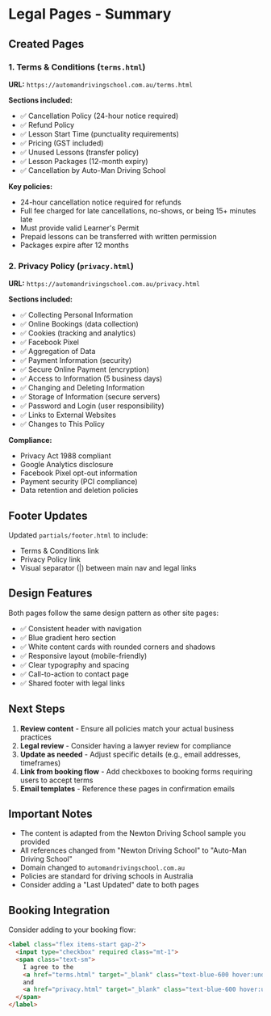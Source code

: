 # Legal Pages - Summary

## Created Pages

### 1. Terms & Conditions (`terms.html`)
**URL:** `https://automandrivingschool.com.au/terms.html`

**Sections included:**
- ✅ Cancellation Policy (24-hour notice required)
- ✅ Refund Policy
- ✅ Lesson Start Time (punctuality requirements)
- ✅ Pricing (GST included)
- ✅ Unused Lessons (transfer policy)
- ✅ Lesson Packages (12-month expiry)
- ✅ Cancellation by Auto-Man Driving School

**Key policies:**
- 24-hour cancellation notice required for refunds
- Full fee charged for late cancellations, no-shows, or being 15+ minutes late
- Must provide valid Learner's Permit
- Prepaid lessons can be transferred with written permission
- Packages expire after 12 months

### 2. Privacy Policy (`privacy.html`)
**URL:** `https://automandrivingschool.com.au/privacy.html`

**Sections included:**
- ✅ Collecting Personal Information
- ✅ Online Bookings (data collection)
- ✅ Cookies (tracking and analytics)
- ✅ Facebook Pixel
- ✅ Aggregation of Data
- ✅ Payment Information (security)
- ✅ Secure Online Payment (encryption)
- ✅ Access to Information (5 business days)
- ✅ Changing and Deleting Information
- ✅ Storage of Information (secure servers)
- ✅ Password and Login (user responsibility)
- ✅ Links to External Websites
- ✅ Changes to This Policy

**Compliance:**
- Privacy Act 1988 compliant
- Google Analytics disclosure
- Facebook Pixel opt-out information
- Payment security (PCI compliance)
- Data retention and deletion policies

## Footer Updates

Updated `partials/footer.html` to include:
- Terms & Conditions link
- Privacy Policy link
- Visual separator (|) between main nav and legal links

## Design Features

Both pages follow the same design pattern as other site pages:
- ✅ Consistent header with navigation
- ✅ Blue gradient hero section
- ✅ White content cards with rounded corners and shadows
- ✅ Responsive layout (mobile-friendly)
- ✅ Clear typography and spacing
- ✅ Call-to-action to contact page
- ✅ Shared footer with legal links

## Next Steps

1. **Review content** - Ensure all policies match your actual business practices
2. **Legal review** - Consider having a lawyer review for compliance
3. **Update as needed** - Adjust specific details (e.g., email addresses, timeframes)
4. **Link from booking flow** - Add checkboxes to booking forms requiring users to accept terms
5. **Email templates** - Reference these pages in confirmation emails

## Important Notes

- The content is adapted from the Newton Driving School sample you provided
- All references changed from "Newton Driving School" to "Auto-Man Driving School"
- Domain changed to `automandrivingschool.com.au`
- Policies are standard for driving schools in Australia
- Consider adding a "Last Updated" date to both pages

## Booking Integration

Consider adding to your booking flow:
```html
<label class="flex items-start gap-2">
  <input type="checkbox" required class="mt-1">
  <span class="text-sm">
    I agree to the 
    <a href="terms.html" target="_blank" class="text-blue-600 hover:underline">Terms & Conditions</a>
    and 
    <a href="privacy.html" target="_blank" class="text-blue-600 hover:underline">Privacy Policy</a>
  </span>
</label>
```
